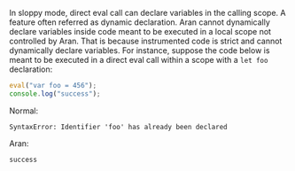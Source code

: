 In sloppy mode, direct eval call can declare variables in the calling scope. A
feature often referred as dynamic declaration. Aran cannot dynamically declare
variables inside code meant to be executed in a local scope not controlled by
Aran. That is because instrumented code is strict and cannot dynamically declare
variables. For instance, suppose the code below is meant to be executed in a
direct eval call within a scope with a `let foo` declaration:

```js
eval("var foo = 456");
console.log("success");
```

Normal:

```
SyntaxError: Identifier 'foo' has already been declared
```

Aran:

```
success
```
